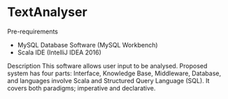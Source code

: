 # TextAnalyser

Pre-requirements
-	MySQL Database Software (MySQL Workbench)
-	Scala IDE (IntelliJ IDEA 2016)

Description
This software allows user input to be analysed. Proposed system has four parts: Interface, Knowledge Base, Middleware, Database, and languages involve Scala and Structured Query Language (SQL). It covers both paradigms; imperative and declarative.
